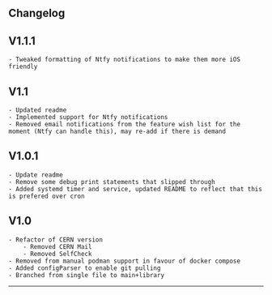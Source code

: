 Changelog
---------------------
## V1.1.1
	- Tweaked formatting of Ntfy notifications to make them more iOS friendly


## V1.1
	- Updated readme 
	- Implemented support for Ntfy notifications
	- Removed email notifications from the feature wish list for the moment (Ntfy can handle this), may re-add if there is demand	


## V1.0.1
	- Update readme 
	- Remove some debug print statements that slipped through
	- Added systemd timer and service, updated README to reflect that this is prefered over cron	


## V1.0
	- Refactor of CERN version
		- Removed CERN Mail
		- Removed SelfCheck
	- Removed from manual podman support in favour of docker compose
	- Added configParser to enable git pulling
	- Branched from single file to main+library

______________________


